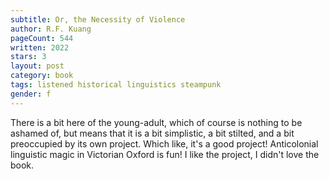 ```yaml
---
subtitle: Or, the Necessity of Violence
author: R.F. Kuang
pageCount: 544
written: 2022
stars: 3
layout: post
category: book
tags: listened historical linguistics steampunk
gender: f
---
```


There is a bit here of the young-adult, which of course is nothing to be ashamed of, but means that it is a bit simplistic, a bit stilted, and a bit preoccupied by its own project. Which like, it's a good project! Anticolonial linguistic magic in Victorian Oxford is fun! I like the project, I didn't love the book.
